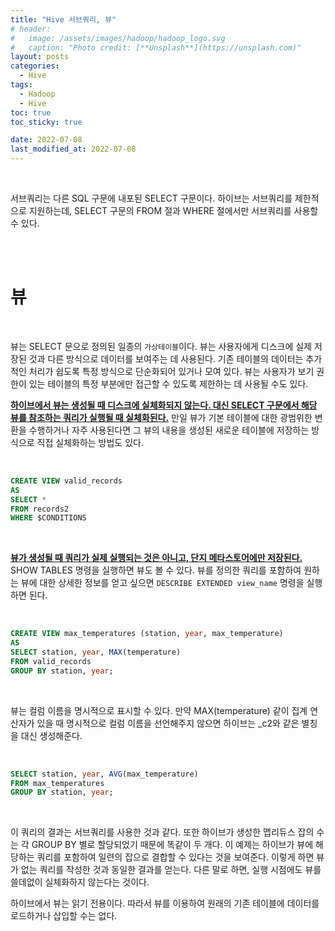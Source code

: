 ```yaml
---
title: "Hive 서브쿼리, 뷰"
# header:
#   image: /assets/images/hadoop/hadoop_logo.svg
#   caption: "Photo credit: [**Unsplash**](https://unsplash.com)"
layout: posts
categories:
  - Hive
tags:
  - Hadoop
  - Hive
toc: true
toc_sticky: true

date: 2022-07-08
last_modified_at: 2022-07-08
---
```


<br>

서브쿼리는 다른 SQL 구문에 내포된 SELECT 구문이다. 하이브는 서브쿼리를 제한적으로 지원하는데, SELECT 구문의 FROM 절과 WHERE 절에서만 서브쿼리를 사용할 수 있다.

<br><br>

# 뷰

<br>

뷰는 SELECT 문으로 정의된 일종의 `가상테이블`이다. 뷰는 사용자에게 디스크에 실제 저장된 것과 다른 방식으로 데이터를 보여주는 데 사용된다. 기존 테이블의 데이터는 추가적인 처리가 쉽도록 특정 방식으로 단순화되어 있거나 모여 있다. 뷰는 사용자가 보기 권한이 있는 테이블의 특정 부분에만 접근할 수 있도록 제한하는 데 사용될 수도 있다.

<b><u>하이브에서 뷰는 생성될 때 디스크에 실체화되지 않는다. 대신 SELECT 구문에서 해당 뷰를 참조하는 쿼리가 실행될 때 실체화된다.</u></b> 만일 뷰가 기본 테이블에 대한 광범위한 변환을 수행하거나 자주 사용된다면 그 뷰의 내용을 생성된 새로운 테이블에 저장하는 방식으로 직접 실체화하는 방법도 있다.

<br>

```sql
CREATE VIEW valid_records
AS
SELECT *
FROM records2
WHERE $CONDITIONS
```

<br>

<b><u>뷰가 생성될 때 쿼리가 실제 실행되는 것은 아니고, 단지 메타스토어에만 저장된다.</b></u> SHOW TABLES 명령을 실행하면 뷰도 볼 수 있다. 뷰를 정의한 쿼리를 포함하여 원하는 뷰에 대한 상세한 정보를 얻고 싶으면 `DESCRIBE EXTENDED view_name` 명령을 실행하면 된다.

<br>

```sql
CREATE VIEW max_temperatures (station, year, max_temperature)
AS
SELECT station, year, MAX(temperature)
FROM valid_records
GROUP BY station, year;
```

<br>

뷰는 컬럼 이름을 명시적으로 표시할 수 있다. 만약 MAX(temperature) 같이 집계 연산자가 있을 때 명시적으로 컬럼 이름을 선언해주지 않으면 하이브는 _c2와 같은 별칭을 대신 생성해준다.

<br>

```sql
SELECT station, year, AVG(max_temperature)
FROM max_temperatures
GROUP BY station, year; 
```

<br>

이 쿼리의 결과는 서브쿼리를 사용한 것과 같다. 또한 하이브가 생성한 맵리듀스 잡의 수는 각 GROUP BY 별로 할당되었기 때문에 똑같이 두 개다. 이 예제는 하이브가 뷰에 해당하는 쿼리를 포함하여 일련의 잡으로 결합할 수 있다는 것을 보여준다. 이렇게 하면 뷰가 없는 쿼리를 작성한 것과 동일한 결과를 얻는다. 다른 말로 하면, 실행 시점에도 뷰를 쓸데없이 실체화하지 않는다는 것이다.

하이브에서 뷰는 읽기 전용이다. 따라서 뷰를 이용하여 원래의 기존 테이블에 데이터를 로드하거나 삽입할 수는 없다.

